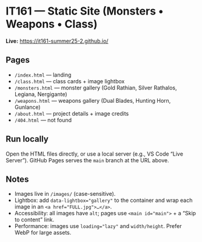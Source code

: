 # IT161 — Static Site (Monsters • Weapons • Class)

**Live:** https://it161-summer25-2.github.io/

## Pages
- `/index.html` — landing
- `/class.html` — class cards + image lightbox
- `/monsters.html` — monster gallery (Gold Rathian, Silver Rathalos, Legiana, Nergigante)
- `/weapons.html` — weapons gallery (Dual Blades, Hunting Horn, Gunlance)
- `/about.html` — project details + image credits
- `/404.html` — not found

## Run locally
Open the HTML files directly, or use a local server (e.g., VS Code “Live Server”).
GitHub Pages serves the `main` branch at the URL above.

## Notes
- Images live in `/images/` (case-sensitive).
- Lightbox: add `data-lightbox="gallery"` to the container and wrap each image in an `<a href="FULL.jpg">…</a>`.
- Accessibility: all images have `alt`; pages use `<main id="main">` + a “Skip to content” link.
- Performance: images use `loading="lazy"` and `width/height`. Prefer WebP for large assets.
